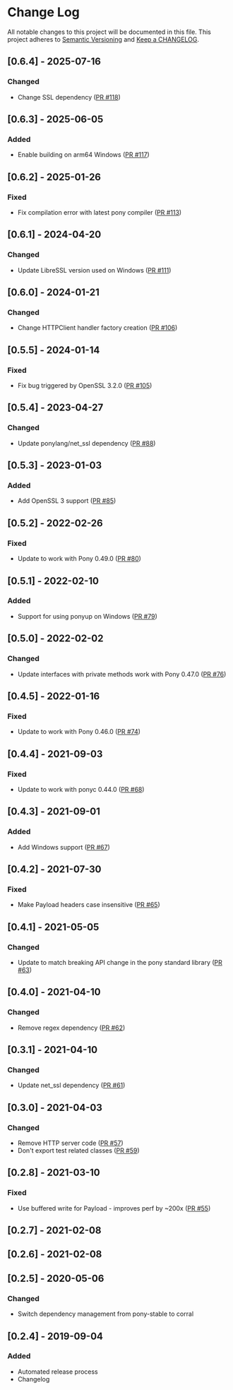 # Change Log

All notable changes to this project will be documented in this file. This project adheres to [Semantic Versioning](http://semver.org/) and [Keep a CHANGELOG](http://keepachangelog.com/).

## [0.6.4] - 2025-07-16

### Changed

- Change SSL dependency ([PR #118](https://github.com/ponylang/http/pull/118))

## [0.6.3] - 2025-06-05

### Added

- Enable building on arm64 Windows ([PR #117](https://github.com/ponylang/http/pull/117))

## [0.6.2] - 2025-01-26

### Fixed

- Fix compilation error with latest pony compiler ([PR #113](https://github.com/ponylang/http/pull/113))

## [0.6.1] - 2024-04-20

### Changed

- Update LibreSSL version used on Windows ([PR #111](https://github.com/ponylang/http/pull/111))

## [0.6.0] - 2024-01-21

### Changed

- Change HTTPClient handler factory creation ([PR #106](https://github.com/ponylang/http/pull/106))

## [0.5.5] - 2024-01-14

### Fixed

- Fix bug triggered by OpenSSL 3.2.0 ([PR #105](https://github.com/ponylang/http/pull/105))

## [0.5.4] - 2023-04-27

### Changed

- Update ponylang/net_ssl dependency ([PR #88](https://github.com/ponylang/http/pull/88))

## [0.5.3] - 2023-01-03

### Added

- Add OpenSSL 3 support ([PR #85](https://github.com/ponylang/http/pull/85))

## [0.5.2] - 2022-02-26

### Fixed

- Update to work with Pony 0.49.0 ([PR #80](https://github.com/ponylang/http/pull/80))

## [0.5.1] - 2022-02-10

### Added

- Support for using ponyup on Windows ([PR #79](https://github.com/ponylang/http/pull/79))

## [0.5.0] - 2022-02-02

### Changed

- Update interfaces with private methods work with Pony 0.47.0 ([PR #76](https://github.com/ponylang/http/pull/76))

## [0.4.5] - 2022-01-16

### Fixed

- Update to work with Pony 0.46.0 ([PR #74](https://github.com/ponylang/http/pull/74))

## [0.4.4] - 2021-09-03

### Fixed

- Update to work with ponyc 0.44.0 ([PR #68](https://github.com/ponylang/http/pull/68))

## [0.4.3] - 2021-09-01

### Added

- Add Windows support ([PR #67](https://github.com/ponylang/http/pull/67))

## [0.4.2] - 2021-07-30

### Fixed

- Make Payload headers case insensitive ([PR #65](https://github.com/ponylang/http/pull/65))

## [0.4.1] - 2021-05-05

### Changed

- Update to match breaking API change in the pony standard library ([PR #63](https://github.com/ponylang/http/pull/63))

## [0.4.0] - 2021-04-10

### Changed

- Remove regex dependency ([PR #62](https://github.com/ponylang/http/pull/62))

## [0.3.1] - 2021-04-10

### Changed

- Update net_ssl dependency ([PR #61](https://github.com/ponylang/http/pull/61))

## [0.3.0] - 2021-04-03

### Changed

- Remove HTTP server code ([PR #57](https://github.com/ponylang/http/pull/57))
- Don't export test related classes ([PR #59](https://github.com/ponylang/http/pull/59))

## [0.2.8] - 2021-03-10

### Fixed

- Use buffered write for Payload - improves perf by ~200x ([PR #55](https://github.com/ponylang/http/pull/55))

## [0.2.7] - 2021-02-08

## [0.2.6] - 2021-02-08

## [0.2.5] - 2020-05-06

### Changed

- Switch dependency management from pony-stable to corral

## [0.2.4] - 2019-09-04

### Added

- Automated release process
- Changelog

